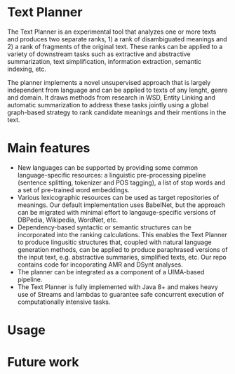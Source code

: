 # Text Planner #

The Text Planner is an experimental tool that analyzes one or more texts and produces two separate ranks, 1) a rank of disambiguated meanings and 2) a rank of fragments of the original text. These ranks can be applied to a variety of downstream tasks such as extractive and abstractive summarization, text simplification, information extraction, semantic indexing, etc.

The planner implements a novel unsupervised approach that is largely independent from language and can be applied to texts of any lenght, genre and domain. It draws methods from research in WSD, Entity Linking and automatic summarization to address these tasks jointly using a global graph-based strategy to rank candidate meanings and their mentions in the text.

# Main features
* New languages can be supported by providing some common language-specific resources: a linguistic pre-processing pipeline (sentence splitting, tokenizer and POS tagging), a list of stop words and a set of pre-trained word embeddings. 
* Various lexicographic resources can be used as target repositories of meanings. Our default implementation uses BabelNet, but the approach can be migrated with minimal effort to langauge-specific versions of DBPedia, Wikipedia, WordNet, etc.
* Dependency-based syntactic or semantic structures can be incorporated into the ranking calculations. This enables the Text Planner to produce lingusitic structures that, coupled with natural language generation methods, can be applied to produce paraphrased versions of the input text, e.g. abstractive summaries, simplified texts, etc. Our repo contains code for incoporating AMR and DSynt analyses.
* The planner can be integrated as a component of a UIMA-based pipeline.
* The Text Planner is fully implemented with Java 8+ and makes heavy use of Streams and lambdas to guarantee safe concurrent execution of computationally intensive tasks.

# Usage

# Future work


